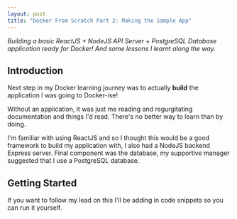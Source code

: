 ```yaml
---
layout: post
title: "Docker From Scratch Part 2: Making the Sample App"
---
```


_Building a basic ReactJS + NodeJS API Server + PostgreSQL Database application ready for Docker! And some lessons I learnt along the way._

## Introduction

Next step in my Docker learning journey was to actually <strong>build</strong> the application I was going to Docker-ise!

Without an application, it was just me reading and regurgitating documentation and things I'd read. There's no better way to learn than by doing. 

I'm familiar with using ReactJS and so I thought this would be a good framework to build my application with, I also had a NodeJS backend Express server. Final component was the database, my supportive manager suggested that I use a PostgreSQL database. 

## Getting Started

If you want to follow my lead on this I'll be adding in code snippets so you can run it yourself. 